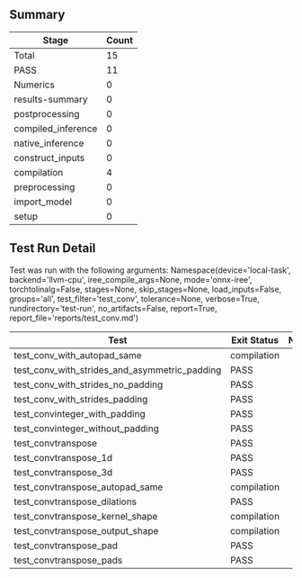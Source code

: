 ## Summary

|Stage|Count|
|--|--|
| Total | 15 |
| PASS | 11 |
| Numerics | 0 |
| results-summary | 0 |
| postprocessing | 0 |
| compiled_inference | 0 |
| native_inference | 0 |
| construct_inputs | 0 |
| compilation | 4 |
| preprocessing | 0 |
| import_model | 0 |
| setup | 0 |

## Test Run Detail 
Test was run with the following arguments:
Namespace(device='local-task', backend='llvm-cpu', iree_compile_args=None, mode='onnx-iree', torchtolinalg=False, stages=None, skip_stages=None, load_inputs=False, groups='all', test_filter='test_conv', tolerance=None, verbose=True, rundirectory='test-run', no_artifacts=False, report=True, report_file='reports/test_conv.md')

| Test | Exit Status | Notes |
|--|--|--|
| test_conv_with_autopad_same | compilation | |
| test_conv_with_strides_and_asymmetric_padding | PASS | |
| test_conv_with_strides_no_padding | PASS | |
| test_conv_with_strides_padding | PASS | |
| test_convinteger_with_padding | PASS | |
| test_convinteger_without_padding | PASS | |
| test_convtranspose | PASS | |
| test_convtranspose_1d | PASS | |
| test_convtranspose_3d | PASS | |
| test_convtranspose_autopad_same | compilation | |
| test_convtranspose_dilations | PASS | |
| test_convtranspose_kernel_shape | compilation | |
| test_convtranspose_output_shape | compilation | |
| test_convtranspose_pad | PASS | |
| test_convtranspose_pads | PASS | |
